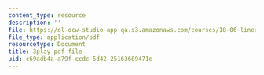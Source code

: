 ```yaml
---
content_type: resource
description: ''
file: https://ol-ocw-studio-app-qa.s3.amazonaws.com/courses/18-06-linear-algebra-spring-2010/c69adb4aa79fccdc5d4225163689471e_JibVXBElKL0.pdf
file_type: application/pdf
resourcetype: Document
title: 3play pdf file
uid: c69adb4a-a79f-ccdc-5d42-25163689471e
---
```

